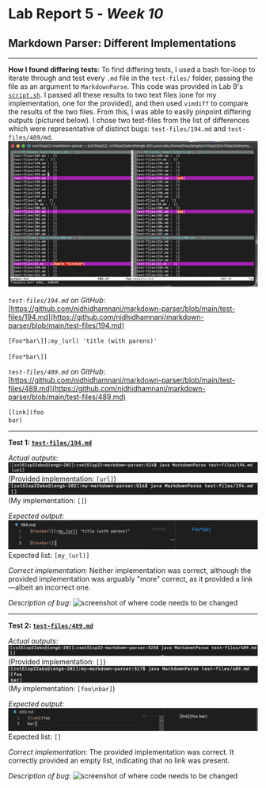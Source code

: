 # Lab Report 5 - _Week 10_
## Markdown Parser: Different Implementations

***

**How I found differing tests**:
To find differing tests, I used a bash for-loop to iterate through and test every `.md` file in the `test-files/` folder, passing the file as an argument to `MarkdownParse`. This code was provided in Lab 9's [`script.sh`](https://github.com/nidhidhamnani/markdown-parser/blob/main/script.sh). I passed all these results to two text files (one for my implementation, one for the provided), and then used `vimdiff` to compare the results of the two files. From this, I was able to easily pinpoint differing outputs (pictured below). I chose two test-files from the list of differences which were representative of distinct bugs: `test-files/194.md` and `test-files/489/md`.
![vimdiff results](images/vimdiffresults.png)

*`test-files/194.md` on GitHub*: [https://github.com/nidhidhamnani/markdown-parser/blob/main/test-files/194.md](https://github.com/nidhidhamnani/markdown-parser/blob/main/test-files/194.md)
```
[Foo*bar\]]:my_(url) 'title (with parens)'

[Foo*bar\]]
```

*`test-files/489.md` on GitHub*: [https://github.com/nidhidhamnani/markdown-parser/blob/main/test-files/489.md](https://github.com/nidhidhamnani/markdown-parser/blob/main/test-files/489.md)
```
[link](foo
bar)
```


***

**Test 1: [`test-files/194.md`](https://github.com/nidhidhamnani/markdown-parser/blob/main/test-files/194.md)**

*Actual outputs*:
![provided implementation's output](images/providedresult194.png)
(Provided implementation: `[url]`)
![my implementation's output](images/myresult194.png)
(My implementation: `[]`)

*Expected output*:
![expected output](images/194expected.png)
Expected list: `[my_(url)]`

*Correct implementation*: Neither implementation was correct, although the provided implementation was arguably "more" correct, as it provided a link—albeit an incorrect one.

*Description of bug*:
![screenshot of where code needs to be changed](images/)

***

**Test 2: [`test-files/489.md`](https://github.com/nidhidhamnani/markdown-parser/blob/main/test-files/489.md)**

*Actual outputs*:
![provided implementation's output](images/providedresult489.png)
(Provided implementation: `[]`)
![my implementation's output](images/myresult489.png)
(My implementation: `[foo\nbar]`)

*Expected output*:
![expected output](images/489expected.png)
Expected list: `[]`

*Correct implementation*: The provided implementation was correct. It correctly provided an empty list, indicating that no link was present.

*Description of bug*:
![screenshot of where code needs to be changed](images/)